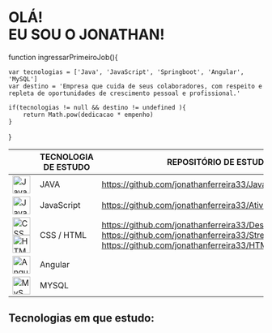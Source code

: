 # OLÁ! <br/>EU SOU O JONATHAN!


function ingressarPrimeiroJob(){

	var tecnologias = ['Java', 'JavaScript', 'Springboot', 'Angular', 'MySQL']
	var destino = 'Empresa que cuida de seus colaboradores, com respeito e repleta de oportunidades de crescimento pessoal e profissional.' 
	
	if(tecnologias != null && destino != undefined ){
		return Math.pow(dedicacao * empenho)
	}
	
	
	
}


|                   |TECNOLOGIA DE ESTUDO           |REPOSITÓRIO DE ESTUDO/PORTFÓLIO       |
|-------------------|-------------------------------|--------------------------------------|
|<img align="left" alt="Java" width="35px" src="https://cdn.jsdelivr.net/npm/simple-icons@3.13.0/icons/java.svg" />            |JAVA            |https://github.com/jonathanferreira33/Java_Udemy_LeonardoMouraLeitao                     |
|<img align="left" alt="JavaScript" width="35px" src="https://cdn.jsdelivr.net/npm/simple-icons@3.13.0/icons/javascript.svg" />      |JavaScript            |https://github.com/jonathanferreira33/AtividadesJS            |
|<img align="left" alt="CSS" width="35px" src="https://cdn.jsdelivr.net/npm/simple-icons@3.13.0/icons/css3.svg" /><img align="left" alt="HTML" width="35px" src="https://cdn.jsdelivr.net/npm/simple-icons@3.13.0/icons/html5.svg" />      |CSS / HTML |https://github.com/jonathanferreira33/Desafios-30-dias-de-CSS https://github.com/jonathanferreira33/Streaming https://github.com/jonathanferreira33/HTML_Web_Developer| 
|<img align="left" alt="Angular" width="35px" src="https://cdn.jsdelivr.net/npm/simple-icons@3.13.0/icons/angularjs.svg" />         |Angular  ||
|<img align="left" alt="MySQL" width="35px" src="https://cdn.jsdelivr.net/npm/simple-icons@3.13.0/icons/mysql.svg" />|MYSQL||

## Tecnologias em que estudo:











